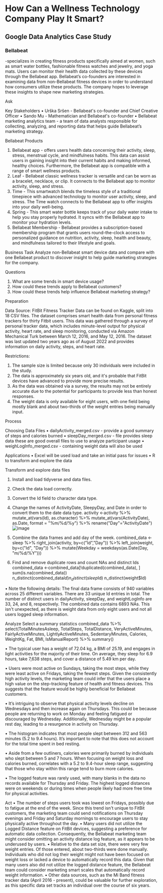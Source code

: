 # How Can a Wellness Technology Company Play It Smart? 

## Google Data Analytics Case Study

### Bellabeat 
-specializes in creating fitness products specifically aimed at women, such as smart water bottles, fashionable fitness watches and jewelry, and yoga mats. Users can monitor their health data collected by these devices through the Bellabeat app. Bellabeat’s co-founders are interested in examining data from non-Bellabeat fitness devices in order to understand how consumers utilize these products. The company hopes to leverage these insights to shape new marketing strategies.

Ask

Key Stakeholders
•	Urška Sršen - Bellabeat's co-founder and Chief Creative Officer
•	Sando Mu - Mathematician and Bellabeat's co-founder
•	Bellabeat marketing analytics team - a team of data analysts responsible for collecting, analyzing, and reporting data that helps guide Bellabeat’s marketing strategy.

Bellabeat Products
1.	Bellabeat app - offers users health data concerning their activity, sleep, stress, menstrual cycle, and mindfulness habits. This data can assist users in gaining insight into their current habits and making informed, healthy choices. Furthermore, the Bellabeat app is compatible with a range of smart wellness products.
2.	Leaf -  Bellabeat classic wellness tracker is versatile and can be worn as a bracelet, necklace, or clip. It connects to the Bellabeat app to monitor activity, sleep, and stress.
3.	Time - This smartwatch blends the timeless style of a traditional timepiece with advanced technology to monitor user activity, sleep, and stress. The Time watch connects to the Bellabeat app to offer insights into your daily well-being.
4.	Spring - This smart water bottle keeps track of your daily water intake to help you stay properly hydrated. It syncs with the Bellabeat app to monitor your hydration levels.
5.	Bellabeat Membership - Bellabeat provides a subscription-based membership program that grants users round-the-clock access to personalized guidance on nutrition, activity, sleep, health and beauty, and mindfulness tailored to their lifestyle and goals.

Business Task
Analyze non-Bellabeat smart device data and compare with one Bellabeat product to discover insight to help guide marketing strategies for the company.

Questions
1.	What are some trends in smart device usage?
2.	How could these trends apply to Bellabeat customers?
3.	How could these trends help influence Bellabeat marketing strategy?
  
Preparation

Data Source:
FitBit Fitness Tracker Data can be found on Kaggle, split into 18 CSV files. The dataset comprises smart health data from personal fitness trackers for thirty Fitbit users. This data was gathered through a survey of personal tracker data, which includes minute-level output for physical activity, heart rate, and sleep monitoring, conducted via Amazon Mechanical Turk between March 12, 2016, and May 12, 2016. The dataset was last updated two years ago as of August 2022 and provides information on daily activity, steps, and heart rate.

Restrictions:
1.	The sample size is limited because only 30 individuals were included in the study.
2.	The data is approximately six years old, and it's probable that FitBit devices have advanced to provide more precise results.
3.	As the data was obtained via a survey, the results may not be entirely accurate due to the potential for participants to provide less than honest responses.
4.	The weight data is only available for eight users, with one field being mostly blank and about two-thirds of the weight entries being manually input.

Process

Choosing Data Files
•	dailyActivity_merged.csv - provide a good summary of steps and calories burned
•	sleepDay_merged.csv - file provides sleep data these are good overall files to   use to analyze participant usage
•	weighLogInfo_merged.csv - containing weight data will also be used

Applications
•	Excel will be used load and take an initial pass for issues
•	R to transform and explore the data

Transform and explore data files
1.	Install and load tidyverse and data files.
2.	Check the data load correctly.
3.	Convert the Id field to character data type.
4.	Change the names of ActivityDate, SleepyDay, and Date in order to convert them to the date data type. 
activity <-activity %>% 
	mutate_at(vars(Id), as.character) %>% 
  mutate_at(vars(ActivityDate), as.Date, format = "%m/%d/%y") %>% 
  rename("Day"="ActivityDate")
![image](https://github.com/EugeneAllan/Bellabeat/assets/171637022/15710c97-af4e-4434-ba40-9c7a07b38db0)

5.	Combine the data frames and add day of the week.
combined_data <-sleep %>%
  right_join(activity, by=c("Id","Day")) %>%
  left_join(weight, by=c("Id", "Day")) %>%
  mutate(Weekday = weekdays(as.Date(Day, "m/%d/%Y")))


6.	Find and remove duplicate rows and count NAs and distinct Ids
combined_data <-combined_data[!duplicated(combined_data), ]
sum(is.na(combined_data))
n_distinct(combined_data$Id)
n_distinct(sleep$Id)
n_distinct(weight$Id)


•	Note the following details: The final data frame consists of 940 variables across 25 different variables. There are 33 unique Id entries in total. The number of distinct users in dailyActivity, sleepDay, and weightLogInfo are 33, 24, and 8, respectively. The combined data contains 6893 NAs. This isn't unexpected, as there is weight data from only eight users and not all users logged sleep information.

Analyze
Select a summary statistics
combined_data %>% 
select(TotalMinutesAsleep, TotalSteps, TotalDistance, VeryActiveMinutes, FairlyActiveMinutes, LightlyActiveMinutes, SedentaryMinutes, Calories, WeightKg, Fat, BMI, IsManualReport) %>% summary()


•	The typical user has a weight of 72.04 kg, a BMI of 25.19, and engages in light activities for the majority of their time. On average, they sleep for 6.9 hours, take 7,638 steps, and cover a distance of 5.49 km per day.


•	Users were most active on Sundays, taking the most steps, while they were least active on Fridays, taking the fewest steps. Given the consistently high activity levels, the marketing team could infer that the users place a high value on the step-tracking feature of health and fitness devices. This suggests that the feature would be highly beneficial for Bellabeat customers.

 
•	It’s intriguing to observe that physical activity levels decline on Wednesdays and then increase again on Thursdays. This could be because people are returning to work on Monday and feeling fatigued or discouraged by Wednesday. Additionally, Wednesday might be a popular rest day, leading to a resurgence in activity on Thursday.
 

•	The histogram indicates that most people slept between 312 and 563 minutes (5.2 to 9.4 hours). It’s important to note that this does not account for the total time spent in bed resting.

 
•	Aside from a few outliners, calories were primarily burned by individuals who slept between 5 and 7 hours. When focusing on weight loss and calories burned, correlates with a 5.2 to 9.4-hour sleep range, suggesting that those who stay within this range tend to burn more calories.
 

•	The logged feature was rarely used, with many blanks in the data no records available for Thursday and Friday. The highest logged distances were on weekends or during times when people likely had more free time for physical activities.

Act
•	The number of steps users took was lowest on Fridays, possibly due to fatigue at the end of the week. Since this trend isn't unique to FitBit customers, the marketing team could send notifications on Thursday evenings and Friday and Saturday mornings to encourage users to stay physically active throughout the day.
•	Many users did not utilize the Logged Distance feature on FitBit devices, suggesting a preference for automatic data collection. Consequently, the Bellabeat marketing team might consider omitting an activity distance log feature, as it appears to be underused by users.
•	Relative to the data set size, there were very few weight entries. Of those entered, about two-thirds were done manually. Individuals who did not log their weight might not have been focused on weight loss or lacked a device to automatically record this data. Given that many users also did not utilize the logged distance feature, the Bellabeat team could consider marketing smart scales that automatically record weight information.
•	Other data sources, such as the Mi Band fitness tracker data (April 2016 - present), could be valuable for further exploration, as this specific data set tracks an individual over the course of six years.

